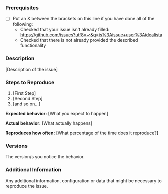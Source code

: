 <!--

Have you read Idealista's Code of Conduct? By filling an Issue, you are expected to comply with it,
 including treating everyone with respect: https://github.com/idealista/consul_role/blob/master/CODE_OF_CONDUCT.md

-->

### Prerequisites

* [ ] Put an X between the brackets on this line if you have done all of the following:
    * Checked that your issue isn't already filled: https://github.com/issues?utf8=✓&q=is%3Aissue+user%3Aidealista
    * Checked that there is not already provided the described functionality

### Description

[Description of the issue]

### Steps to Reproduce

1. [First Step]
2. [Second Step]
3. [and so on...]

**Expected behavior:** [What you expect to happen]

**Actual behavior:** [What actually happens]

**Reproduces how often:** [What percentage of the time does it reproduce?]

### Versions

The version/s you notice the behavior.

### Additional Information

Any additional information, configuration or data that might be necessary to reproduce the issue.
